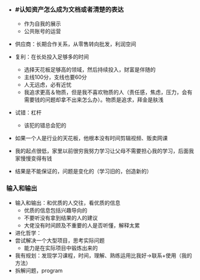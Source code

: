 - ### #**认知资产怎么成为文档或者清楚的表达**

  - 作为自我的展示
  - 公共账号的运营

- 供应商：长期合作关系，从零售转向批发，利润空间

- 复利：在长处投入足够多的时间
  - 选择天花板足够高的领域，然后持续投入，财富是伴随的
  - 主线100分，支线也要60分
  - 人无远虑，必有近忧
  - 我追求更高＆物质，但是我不喜欢物质的人（责任感，焦虑，压力，会有需要钱的问题却拿不出来怎么办）。物质是追求，拜金是肤浅

- 试错：杠杆
  - 该犯的错总会犯的
  
- 如果一个人是行业的天花板，他根本没有时间剪辑视频、贩卖网课

- 我的起点很低，家里以前很穷我努力学习让父母不需要担心我的学习，后面我家慢慢变得有钱

- 结果是不能保证的，问题是变化的（学习旧的，创造新的）

### 输入和输出

- 输入和输出：和优质的人交往，看优质的信息
  - 优质的信息包括兴趣导向的
  - 不要听没有拿到结果的人的建议
  - 大佬没有时间顾及不重要的人是否听懂，解释太累
- 进化哲学：
- 尝试解决一个大型项目，思考实际问题
  - 能力是在实际项目中锻炼出来的
- 我有规划：发现学习课程，时间，理解、熟练运用比我好->联系+使用（我的方法）
- 拆解问题，program
